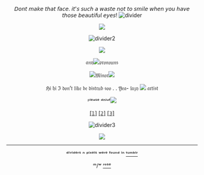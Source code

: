 <div align="center">

𝘋𝘰𝘯𝘵 𝘮𝘢𝘬𝘦 𝘵𝘩𝘢𝘵 𝘧𝘢𝘤𝘦. 𝘪𝘵'𝘴 𝘴𝘶𝘤𝘩 𝘢 𝘸𝘢𝘴𝘵𝘦 𝘯𝘰𝘵 𝘵𝘰 𝘴𝘮𝘪𝘭𝘦 𝘸𝘩𝘦𝘯 𝘺𝘰𝘶 𝘩𝘢𝘷𝘦 𝘵𝘩𝘰𝘴𝘦 𝘣𝘦𝘢𝘶𝘵𝘪𝘧𝘶𝘭 𝘦𝘺𝘦𝘴!
![divider](https://64.media.tumblr.com/9264fdf503ff9326958de32a4ae97076/84077746d488129a-6b/s2048x3072/49b576193115e3d8aa1942c612a9672cee0d82a6.pnj)

![](https://upload-os-bbs.hoyolab.com/upload/2022/08/24/0a76d89daea57138c667ee18de9d7038_8379671153548271334.png?x-oss-process=image%2Fauto-orient%2C0%2Finterlace%2C1%2Fformat%2Cwebp%2Fquality%2Cq_80)


![divider2](https://64.media.tumblr.com/5890a351659a0bc60af83b65ee6e083c/84077746d488129a-30/s400x600/23687aee801bdfd9fbf6090b773f208fab6d4a16.pnj)

![](https://64.media.tumblr.com/d1581fdeed2a4916a75a51fbd51dfd64/a7847445d679bd37-9f/s75x75_c1/f5c2834f38d6fac478d744db13afd2ddd159de59.gifv)

𝔞𝔫𝔶![](https://64.media.tumblr.com/0eb81fa1cfd6ae1f82808abdfb6945b9/b446c5c66747859d-28/s75x75_c1/693a78a6763004186602ef491e6104795ac057a2.gifv)𝔭𝔯𝔬𝔫𝔬𝔲𝔫𝔰

![](https://64.media.tumblr.com/68cec2391a49d447269aa49c7c41b9e7/3c2c210dbc46ea24-39/s75x75_c1/8c2f2d877db0d700292428c79cf259a977042922.gifv)𝔐𝔦𝔫𝔬𝔯![](https://64.media.tumblr.com/b4f9e39b60be7c67d4027591f208394b/3c2c210dbc46ea24-21/s75x75_c1/e5f1efeed7221a307fbdd1a746342574f39139b6.gifv)

ℌ𝔦 𝔥𝔦 ℑ 𝔡𝔬𝔫’𝔱 𝔩𝔦𝔨𝔢 𝔟𝔢 𝔡𝔦𝔰𝔱𝔯𝔲𝔟 𝔰𝔬𝔬 . . 𝔜𝔢𝔞- 𝔩𝔞𝔷𝔶 ![](https://64.media.tumblr.com/ecbbb628722b8c216cec03e2269ec0b6/177c57b2f4c44578-ad/s75x75_c1/af6149cb7fdd86da4944d251631683e817a91c5c.gifv) 𝔞𝔯𝔱𝔦𝔰𝔱

ᴾˡᵉᵃˢᵉ ᵈⁿⁱᵘᶠ![](https://64.media.tumblr.com/dbff5604fcb3d8f04c00ba5561144f59/42646f887341bb8f-bd/s75x75_c1/07973cea18c743dd584f9b88420149e72390b74c.pnj)

[[𝟙]](https://en.pronouns.page/@.Kuji) [[𝟚]](https://rentry.co/zipkujihehe) [[𝟛]](https://rentry.co/Divination_Commission)


![divider3](https://64.media.tumblr.com/5890a351659a0bc60af83b65ee6e083c/84077746d488129a-30/s400x600/23687aee801bdfd9fbf6090b773f208fab6d4a16.pnj)

![](https://64.media.tumblr.com/a5043ec41a06253de8207c93cccbedd8/74f999b33f110b90-be/s100x200/d329a01fe246e3d32ee199f465783bedc95fc621.pnj)

---
ᵈⁱᵛⁱᵈᵉʳˢ ⁿ ᵖⁱˣᵉˡˢ ʷᵉʳᵉ ᶠᵒᵘⁿᵈ ⁱⁿ  [ᵗᵘᵐᵇˡʳ](https://www.tumblr.com)

ᵐ/ʷ [ʳᵒˢᵉ](https://github.com/FurinaT)
